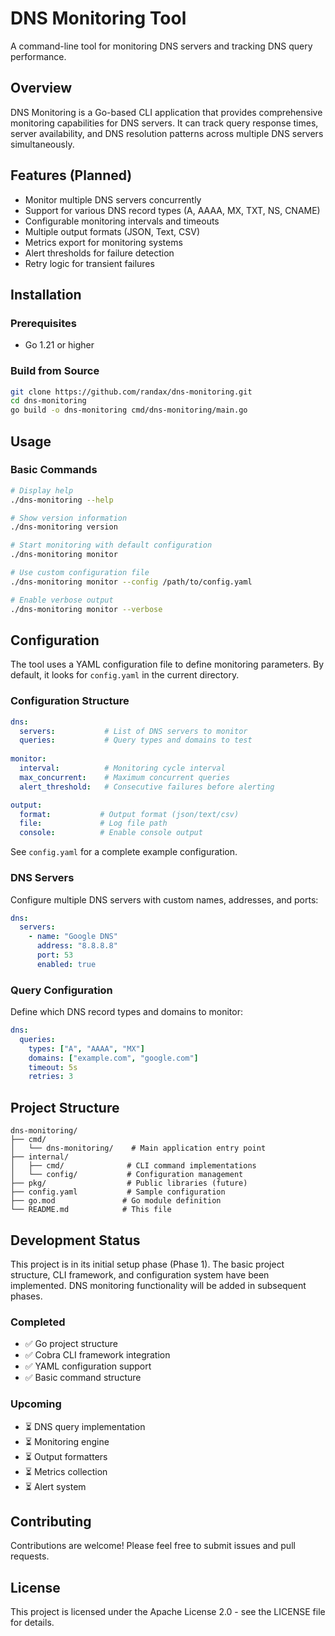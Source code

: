 # DNS Monitoring Tool

A command-line tool for monitoring DNS servers and tracking DNS query performance.

## Overview

DNS Monitoring is a Go-based CLI application that provides comprehensive monitoring capabilities for DNS servers. It can track query response times, server availability, and DNS resolution patterns across multiple DNS servers simultaneously.

## Features (Planned)

- Monitor multiple DNS servers concurrently
- Support for various DNS record types (A, AAAA, MX, TXT, NS, CNAME)
- Configurable monitoring intervals and timeouts
- Multiple output formats (JSON, Text, CSV)
- Metrics export for monitoring systems
- Alert thresholds for failure detection
- Retry logic for transient failures

## Installation

### Prerequisites

- Go 1.21 or higher

### Build from Source

```bash
git clone https://github.com/randax/dns-monitoring.git
cd dns-monitoring
go build -o dns-monitoring cmd/dns-monitoring/main.go
```

## Usage

### Basic Commands

```bash
# Display help
./dns-monitoring --help

# Show version information
./dns-monitoring version

# Start monitoring with default configuration
./dns-monitoring monitor

# Use custom configuration file
./dns-monitoring monitor --config /path/to/config.yaml

# Enable verbose output
./dns-monitoring monitor --verbose
```

## Configuration

The tool uses a YAML configuration file to define monitoring parameters. By default, it looks for `config.yaml` in the current directory.

### Configuration Structure

```yaml
dns:
  servers:           # List of DNS servers to monitor
  queries:           # Query types and domains to test
    
monitor:
  interval:          # Monitoring cycle interval
  max_concurrent:    # Maximum concurrent queries
  alert_threshold:   # Consecutive failures before alerting

output:
  format:           # Output format (json/text/csv)
  file:             # Log file path
  console:          # Enable console output
```

See `config.yaml` for a complete example configuration.

### DNS Servers

Configure multiple DNS servers with custom names, addresses, and ports:

```yaml
dns:
  servers:
    - name: "Google DNS"
      address: "8.8.8.8"
      port: 53
      enabled: true
```

### Query Configuration

Define which DNS record types and domains to monitor:

```yaml
dns:
  queries:
    types: ["A", "AAAA", "MX"]
    domains: ["example.com", "google.com"]
    timeout: 5s
    retries: 3
```

## Project Structure

```
dns-monitoring/
├── cmd/
│   └── dns-monitoring/    # Main application entry point
├── internal/
│   ├── cmd/              # CLI command implementations
│   └── config/           # Configuration management
├── pkg/                  # Public libraries (future)
├── config.yaml           # Sample configuration
├── go.mod               # Go module definition
└── README.md            # This file
```

## Development Status

This project is in its initial setup phase (Phase 1). The basic project structure, CLI framework, and configuration system have been implemented. DNS monitoring functionality will be added in subsequent phases.

### Completed
- ✅ Go project structure
- ✅ Cobra CLI framework integration
- ✅ YAML configuration support
- ✅ Basic command structure

### Upcoming
- ⏳ DNS query implementation
- ⏳ Monitoring engine
- ⏳ Output formatters
- ⏳ Metrics collection
- ⏳ Alert system

## Contributing

Contributions are welcome! Please feel free to submit issues and pull requests.

## License

This project is licensed under the Apache License 2.0 - see the LICENSE file for details.